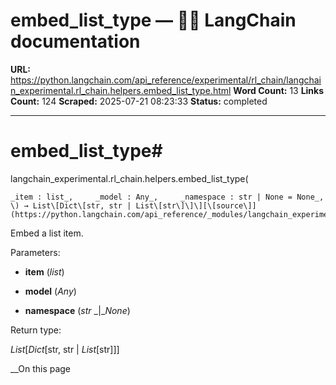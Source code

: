 # embed_list_type — 🦜🔗 LangChain  documentation

**URL:** https://python.langchain.com/api_reference/experimental/rl_chain/langchain_experimental.rl_chain.helpers.embed_list_type.html
**Word Count:** 13
**Links Count:** 124
**Scraped:** 2025-07-21 08:23:33
**Status:** completed

---

# embed\_list\_type\#

langchain\_experimental.rl\_chain.helpers.embed\_list\_type\(

    _item : list_,     _model : Any_,     _namespace : str | None = None_, \) → List\[Dict\[str, str | List\[str\]\]\][\[source\]](https://python.langchain.com/api_reference/_modules/langchain_experimental/rl_chain/helpers.html#embed_list_type)\#     

Embed a list item.

Parameters:     

  * **item** \(_list_\)

  * **model** \(_Any_\)

  * **namespace** \(_str_ _|__None_\)

Return type:     

_List_\[_Dict_\[str, str | _List_\[str\]\]\]

__On this page